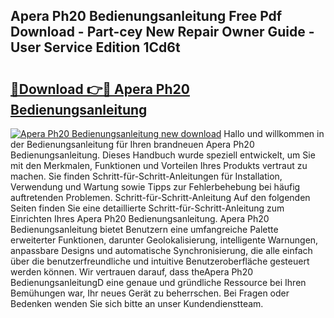 ## Apera Ph20 Bedienungsanleitung Free Pdf Download - Part-cey New Repair Owner Guide - User Service Edition 1Cd6t

# <h2><a href="http://df5h1if.blite.top/?on=Apera+Ph20+Bedienungsanleitung">🔗Download 👉🔴 Apera Ph20 Bedienungsanleitung</a></h2>

[![Apera Ph20 Bedienungsanleitung new download](https://i.imgur.com/lujVjoI.png)](http://df5h1if.blite.top/?on=Apera+Ph20+Bedienungsanleitung)
Hallo und willkommen in der Bedienungsanleitung für Ihren brandneuen Apera Ph20 Bedienungsanleitung. Dieses Handbuch wurde speziell entwickelt, um Sie mit den Merkmalen, Funktionen und Vorteilen Ihres Produkts vertraut zu machen. Sie finden Schritt-für-Schritt-Anleitungen für Installation, Verwendung und Wartung sowie Tipps zur Fehlerbehebung bei häufig auftretenden Problemen. Schritt-für-Schritt-Anleitung Auf den folgenden Seiten finden Sie eine detaillierte Schritt-für-Schritt-Anleitung zum Einrichten Ihres Apera Ph20 Bedienungsanleitung. Apera Ph20 Bedienungsanleitung bietet Benutzern eine umfangreiche Palette erweiterter Funktionen, darunter Geolokalisierung, intelligente Warnungen, anpassbare Designs und automatische Synchronisierung, die alle einfach über die benutzerfreundliche und intuitive Benutzeroberfläche gesteuert werden können. Wir vertrauen darauf, dass theApera Ph20 BedienungsanleitungD eine genaue und gründliche Ressource bei Ihren Bemühungen war, Ihr neues Gerät zu beherrschen. Bei Fragen oder Bedenken wenden Sie sich bitte an unser Kundendienstteam.
